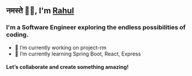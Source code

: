 ## नमस्ते 🙏🏼, I'm [Rahul](https://github.com/rahuldabgotra)

### I'm a Software Engineer exploring the endless possibilities of coding.

 - 🔭 I’m currently working on project-rm
 - 🌱 I’m currently learning Spring Boot, React, Express

#### Let’s collaborate and create something amazing!

<!-- Social Media Additions 
### Connect with me:
-->

<!--
**rahuldabgotra/rahuldabgotra** is a ✨ _special_ ✨ repository because its `README.md` (this file) appears on your GitHub profile.
Here are some ideas to get you started:
- 🔭 I’m currently working on ...
- 🌱 I’m currently learning ...
- 👯 I’m looking to collaborate on ...
- 🤔 I’m looking for help with ...
- 💬 Ask me about ...
- 📫 How to reach me: ...
- 😄 Pronouns: ...
- ⚡ Fun fact: ...
-->
